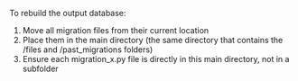 To rebuild the output database:

1. Move all migration files from their current location
2. Place them in the main directory (the same directory that contains the /files and /past_migrations folders)
3. Ensure each migration_x.py file is directly in this main directory, not in a subfolder
